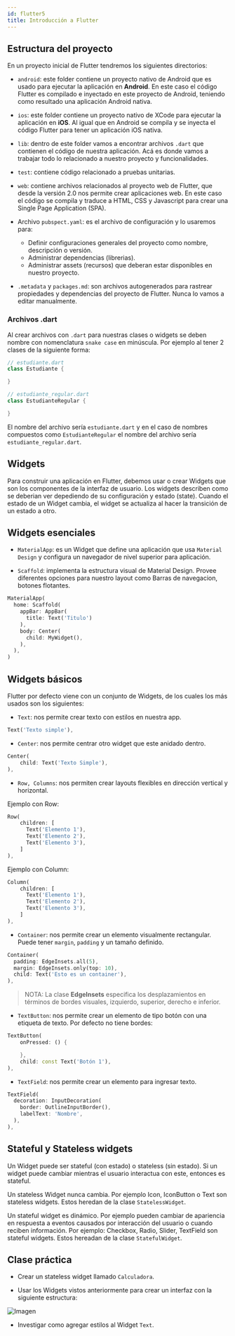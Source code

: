 ```yaml
---
id: flutter5
title: Introducción a Flutter
---
```


## Estructura del proyecto

En un proyecto inicial de Flutter tendremos los siguientes directorios:

* `android`: este folder contiene un proyecto nativo de Android que es usado para ejecutar la aplicación en **Android**. En este caso el código Flutter es compilado e inyectado en este proyecto de Android, teniendo como resultado una aplicación Android nativa.

* `ios`: este folder contiene un proyecto nativo de XCode para ejecutar la aplicación en **iOS**. Al igual que en Android se compila y se inyecta el código Flutter para tener un aplicación iOS nativa.

* `lib`: dentro de este folder vamos a encontrar archivos `.dart` que contienen el código de nuestra aplicación. Acá es donde vamos a trabajar todo lo relacionado a nuestro proyecto y funcionalidades.

* `test`: contiene código relacionado a pruebas unitarias.

* `web`: contiene archivos relacionados al proyecto web de Flutter, que desde la versión 2.0 nos permite crear aplicaciones web. En este caso el código se compila y traduce a HTML, CSS y Javascript para crear una Single Page Application (SPA).

* Archivo `pubspect.yaml`: es el archivo de configuración y lo usaremos para:

  * Definir configuraciones generales del proyecto como nombre, descripción o versión.
  * Administrar dependencias (librerias).
  * Administrar assets (recursos) que deberan estar disponibles en nuestro proyecto.

* `.metadata` y `packages.md`: son archivos autogenerados para rastrear propiedades y dependencias del proyecto de Flutter. Nunca lo vamos a editar manualmente.

### Archivos .dart

Al crear archivos con `.dart` para nuestras clases o widgets se deben nombre con nomenclatura `snake case` en minúscula. Por ejemplo al tener 2 clases de la siguiente forma:

```dart
// estudiante.dart
class Estudiante {

}

// estudiante_regular.dart
class EstudianteRegular {

}
```

El nombre del archivo sería `estudiante.dart` y en el caso de nombres compuestos como `EstudianteRegular` el nombre del archivo sería `estudiante_regular.dart`.

## Widgets

Para construir una aplicación en Flutter, debemos usar o crear Widgets que son los componentes de la interfaz de usuario. Los widgets describen como se deberian ver depediendo de su configuración y estado (state). Cuando el estado de un Widget cambia, el widget se actualiza al hacer la transición de un estado a otro.

## Widgets esenciales

* `MaterialApp`: es un Widget que define una aplicación que usa `Material Design` y configura un navegador de nivel superior para aplicación.

* `Scaffold`: implementa la estructura visual de Material Design. Provee diferentes opciones para nuestro layout como Barras de navegacion, botones flotantes.

```dart
MaterialApp(
  home: Scaffold(
    appBar: AppBar(
      title: Text('Titulo')
    ),
    body: Center(
      child: MyWidget(),
    ),
  ),
)
```

## Widgets básicos

Flutter por defecto viene con un conjunto de Widgets, de los cuales los más usados son los siguientes:

* `Text`: nos permite crear texto con estilos en nuestra app.

```dart
Text('Texto simple'),
```

* `Center`: nos permite centrar otro widget que este anidado dentro.

```dart
Center(
    child: Text('Texto Simple'),
),
```

* `Row, Columns`: nos permiten crear layouts flexibles en dirección vertical y horizontal.

Ejemplo con Row:
```dart
Row(
    children: [
      Text('Elemento 1'),
      Text('Elemento 2'),
      Text('Elemento 3'),
    ]
),
```

Ejemplo con Column:
```dart
Column(
    children: [
      Text('Elemento 1'),
      Text('Elemento 2'),
      Text('Elemento 3'),
    ]
),
```

* `Container`: nos permite crear un elemento visualmente rectangular. Puede tener `margin`, `padding` y un tamaño definido.

```dart
Container(
  padding: EdgeInsets.all(5),
  margin: EdgeInsets.only(top: 10),
  child: Text('Esto es un container'),
),
```

> NOTA: La clase **EdgeInsets** especifica los desplazamientos en términos de bordes visuales, izquierdo, superior, derecho e inferior.

* `TextButton`: nos permite crear un elemento de tipo botón con una etiqueta de texto. Por defecto no tiene bordes:

```dart
TextButton(
    onPressed: () {

    },
    child: const Text('Botón 1'),
),
```

* `TextField`: nos permite crear un elemento para ingresar texto.

```dart
TextField(
  decoration: InputDecoration(
    border: OutlineInputBorder(),
    labelText: 'Nombre',
  ),
),
```

## Stateful y Stateless widgets

Un Widget puede ser stateful (con estado) o stateless (sin estado). Si un widget puede cambiar mientras el usuario interactua con este, entonces es stateful.

Un stateless Widget nunca cambia. Por ejemplo Icon, IconButton o Text son stateless widgets. Estos heredan de la clase `StatelessWidget`.

Un stateful widget es dinámico. Por ejemplo pueden cambiar de apariencia en respuesta a eventos causados por interacción del usuario o cuando reciben información. Por ejemplo: Checkbox, Radio, Slider, TextField son stateful widgets. Estos hereadan de la clase `StatefulWidget`.

## Clase práctica

* Crear un stateless widget llamado `Calculadora`.

* Usar los Widgets vistos anteriormente para crear un interfaz con la siguiente estructura:

![Imagen](/img/flutter/calc.jpeg)

* Investigar como agregar estilos al Widget `Text`.
